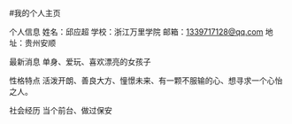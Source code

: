#我的个人主页

个人信息
姓名：邱应超
学校：浙江万里学院
邮箱：1339717128@qq.com
地址：贵州安顺

最新消息
单身、爱玩、喜欢漂亮的女孩子

性格特点
活泼开朗、善良大方、憧憬未来、有一颗不服输的心、想寻求一个心怡之人。

社会经历
当个前台、做过保安
